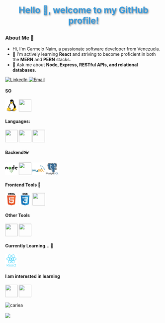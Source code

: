 # <p align="center" style="color: #3498db; text-shadow: 2px 2px 4px #888888;">Hello 👋, welcome to my GitHub profile!</p>

<h3> About Me 🚀</h3>

- Hi, I'm Carmelo Naim, a passionate software developer from Venezuela.
- 🌱 I'm actively learning **React** and striving to become proficient in both the **MERN** and **PERN** stacks.
- 💬 Ask me about **Node, Express, RESTful APIs, and relational databases**.

<a href="https://www.linkedin.com/in/carmelo-naim-542b81280/" target="_blank">
  <img src="https://img.shields.io/badge/LinkedIn-%230077B5.svg?&style=flat-square&logo=linkedin&logoColor=white" alt="LinkedIn">
</a><a href="mailto:cnaim.dev@gmail.com" target="_blank">
  <img src="https://img.shields.io/badge/Email-%23D14836.svg?&style=flat-square&logo=gmail&logoColor=white" alt="Email">
</a>

#### SO
<p>
    <img src="https://raw.githubusercontent.com/devicons/devicon/master/icons/linux/linux-original.svg" width="40" height="40"/>
    <img src="https://cdn.jsdelivr.net/gh/devicons/devicon/icons/windows8/windows8-original.svg" width="40" height="40"/>
</p>

#### Languages:
<p>
  <img src="https://cdn.jsdelivr.net/gh/devicons/devicon/icons/javascript/javascript-original.svg" width="40" height="40"/>
  <img src="https://cdn.jsdelivr.net/gh/devicons/devicon/icons/typescript/typescript-original.svg" width="40" height="40"/>
  <img src="https://cdn.jsdelivr.net/gh/devicons/devicon/icons/c/c-original.svg" width="40" height="40"/>
</p>

 #### Backend👓
 <p>
    <img src="https://raw.githubusercontent.com/devicons/devicon/master/icons/nodejs/nodejs-original-wordmark.svg" width="40" height="40"/>
    <img src="https://cdn.jsdelivr.net/gh/devicons/devicon/icons/express/express-original.svg" width="40" height="40"/>
    <img src="https://raw.githubusercontent.com/devicons/devicon/master/icons/mysql/mysql-original-wordmark.svg" width="40" height="40"/>
    <img src="https://raw.githubusercontent.com/devicons/devicon/master/icons/postgresql/postgresql-original-wordmark.svg" width="40" height="40"/>
 </p>
 
#### Frontend Tools 🎨
<p>
    <img src="https://raw.githubusercontent.com/devicons/devicon/master/icons/html5/html5-original-wordmark.svg" width="40" height="40"/>
    <img src="https://raw.githubusercontent.com/devicons/devicon/master/icons/css3/css3-original-wordmark.svg" width="40" height="40"/>
    <img src="https://cdn.jsdelivr.net/gh/devicons/devicon/icons/javascript/javascript-original.svg" width="40" height="40"/>
</p>

#### Other Tools
  <p>
    <img src="https://www.vectorlogo.zone/logos/git-scm/git-scm-icon.svg" width="40" height="40"/>
    <img src="https://www.vectorlogo.zone/logos/getpostman/getpostman-icon.svg" width="40" height="40"/>
  </p>

#### Currently Learning... 📝
 <p>
    <img src="https://raw.githubusercontent.com/devicons/devicon/master/icons/react/react-original-wordmark.svg" width="40" height="40"/>
 </p>

#### I am interested in learning
 <p>
  <img src="https://cdn.jsdelivr.net/gh/devicons/devicon/icons/csharp/csharp-original.svg" width="40" height="40"/>
  <img src="https://cdn.jsdelivr.net/gh/devicons/devicon/icons/godot/godot-original.svg" width="40" height="40"/>
 </p>

<img src="https://github-readme-stats.vercel.app/api?username=cariea&show_icons=true&locale=en&theme=dracula" alt="cariea" />
<br></br>
<img src="https://komarev.com/ghpvc/?username=cariea&style=flat-square"/>
